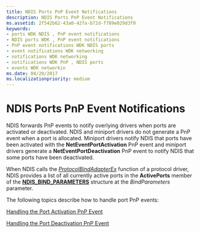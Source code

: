 ```yaml
---
title: NDIS Ports PnP Event Notifications
description: NDIS Ports PnP Event Notifications
ms.assetid: 2f542b62-43a0-42fa-b72d-f789e029d3f0
keywords:
- ports WDK NDIS , PnP event notifications
- NDIS ports WDK , PnP event notifications
- PnP event notifications WDK NDIS ports
- event notifications WDK networking
- notifications WDK networking
- notifications WDK PnP , NDIS ports
- events WDK networkin
ms.date: 04/20/2017
ms.localizationpriority: medium
---
```


# NDIS Ports PnP Event Notifications

NDIS forwards PnP events to notify overlying drivers when ports are activated or deactivated. NDIS and miniport drivers do not generate a PnP event when a port is allocated. Miniport drivers notify NDIS that ports have been activated with the **NetEventPortActivation** PnP event and miniport drivers generate a **NetEventPortDeactivation** PnP event to notify NDIS that some ports have been deactivated.

When NDIS calls the [*ProtocolBindAdapterEx*](/windows-hardware/drivers/ddi/ndis/nc-ndis-protocol_bind_adapter_ex) function of a protocol driver, NDIS provides a list of all currently active ports in the **ActivePorts** member of the [**NDIS\_BIND\_PARAMETERS**](/windows-hardware/drivers/ddi/ndis/ns-ndis-_ndis_bind_parameters) structure at the *BindParameters* parameter.

The following topics describe how to handle port PnP events:

[Handling the Port Activation PnP Event](handling-the-port-activation-pnp-event.md)

[Handling the Port Deactivation PnP Event](handling-the-port-deactivation-pnp-event.md)

 

